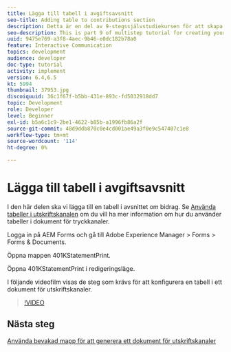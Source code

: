 ```yaml
---
title: Lägga till tabell i avgiftsavsnitt
seo-title: Adding table to contributions section
description: Detta är en del av 9-stegssjälvstudiekursen för att skapa ditt första interaktiva kommunikationsdokument.I det här avsnittet ska vi lägga till en tabell i avsnittet om bidrag.
seo-description: This is part 9 of multistep tutorial for creating your first interactive communication document.In this part, we will add a table to the contributions section.
uuid: 9475e769-a3f8-4aec-9b46-e0dc182b78a0
feature: Interactive Communication
topics: development
audience: developer
doc-type: tutorial
activity: implement
version: 6.4,6.5
kt: 5994
thumbnail: 37953.jpg
discoiquuid: 36c1f67f-b5bb-431e-893c-fd5032918dd7
topic: Development
role: Developer
level: Beginner
exl-id: b5a6c1c9-2be1-4622-b85b-a1996fb86a2f
source-git-commit: 48d9ddb870c0e4cd001ae49a3f0e9c547407c1e8
workflow-type: tm+mt
source-wordcount: '114'
ht-degree: 0%

---
```


# Lägga till tabell i avgiftsavsnitt

I den här delen ska vi lägga till en tabell i avsnittet om bidrag.
Se [Använda tabeller i utskriftskanalen](/help/forms/interactive-communications/table-in-print-channel-documents-video-use.md) om du vill ha mer information om hur du använder tabeller i dokument för tryckkanaler.

Logga in på AEM Forms och gå till Adobe Experience Manager > Forms > Forms &amp; Documents.

Öppna mappen 401KStatementPrint.

Öppna 401KStatementPrint i redigeringsläge.

I följande videofilm visas de steg som krävs för att konfigurera en tabell i ett dokument för utskriftskanaler.

>[!VIDEO](https://video.tv.adobe.com/v/27769?quality=12&learn=on)

## Nästa steg

[Använda bevakad mapp för att generera ett dokument för utskriftskanaler](./using-watched-folder-to-generate-document.md)